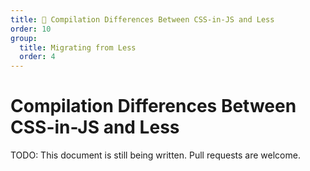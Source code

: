 ```yaml
---
title: 🚧 Compilation Differences Between CSS-in-JS and Less
order: 10
group:
  title: Migrating from Less
  order: 4
---
```


# Compilation Differences Between CSS-in-JS and Less

TODO: This document is still being written. Pull requests are welcome.
